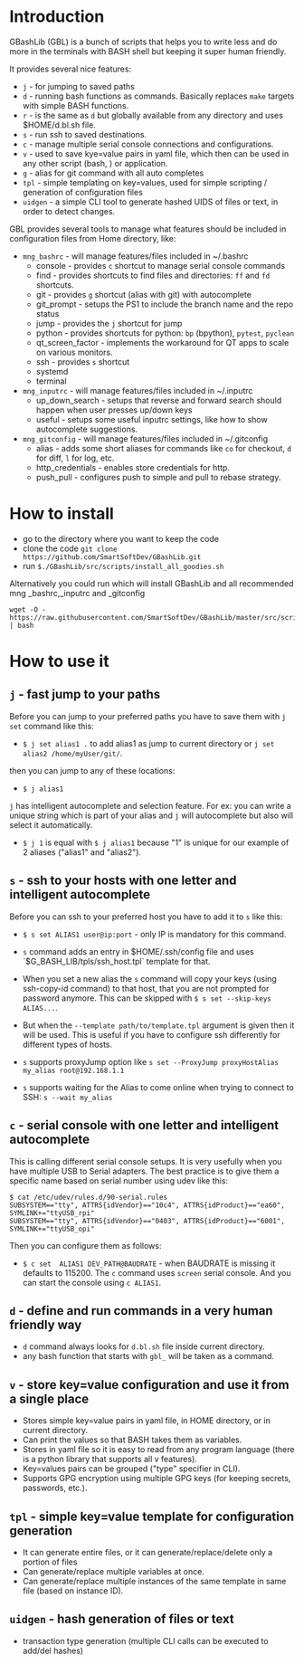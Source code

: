 # Introduction

GBashLib (GBL) is a bunch of scripts that helps you to write less and do more in the terminals with BASH shell but keeping it super human friendly.

It provides several nice features:

- `j` - for jumping to saved paths
- `d` - running bash functions as commands. Basically replaces `make` targets with simple BASH functions.
- `r` - is the same as `d` but globally available from any directory and uses $HOME/d.bl.sh file.
- `s` - run ssh to saved destinations.
- `c` - manage multiple serial console connections and configurations.
- `v` - used to save kye=value pairs in yaml file, which then can be used in any other script (bash, ) or application.
- `g` - alias for git command with all auto completes
- `tpl` - simple templating on key=values, used for simple scripting / generation of configuration files
- `uidgen` - a simple CLI tool to generate hashed UIDS of files or text, in order to detect changes.

GBL provides several tools to manage what features should be included in configuration files from Home directory, like:
- `mng_bashrc` - will manage features/files included in ~/.bashrc
  - console - provides `c` shortcut to manage serial console commands
  - find - provides shortcuts to find files and directories: `ff` and `fd` shortcuts.
  - git - provides `g` shortcut (alias with git) with autocomplete
  - git_prompt - setups the PS1 to include the branch name and the repo status
  - jump - provides the `j` shortcut for jump
  - python - provides shortcuts for python: `bp` (bpython), `pytest`, `pyclean`
  - qt_screen_factor - implements the workaround for QT apps to scale on various monitors.
  - ssh - provides `s` shortcut
  - systemd
  - terminal
- `mng_inputrc` - will manage features/files included in ~/.inputrc
  - up_down_search - setups that reverse and forward search should happen when user presses up/down keys
  - useful - setups some useful inputrc settings, like how to show autocomplete suggestions.
- `mng_gitconfig` - will manage features/files included in ~/.gitconfig
  - alias - adds some short aliases for commands like `co` for checkout, `d` for diff, `l` for log, etc.
  - http_credentials - enables store credentials for http.
  - push_pull - configures push to simple and pull to rebase strategy.

# How to install

- go to the directory where you want to keep the code
- clone the code `git clone https://github.com/SmartSoftDev/GBashLib.git`
- run `$./GBashLib/src/scripts/install_all_goodies.sh`

Alternatively you could run which will install GBashLib and all recommended mng _bashrc,_inputrc and _gitconfig
```
wget -O - https://raw.githubusercontent.com/SmartSoftDev/GBashLib/master/src/scripts/install_all_goodies.sh | bash
```

# How to use it

## `j` - fast jump to your paths

Before you can jump to your preferred paths you have to save them with `j set` command like this:

- `$ j set alias1 .` to add alias1 as jump to current directory or `j set alias2 /home/myUser/git/`.

then you can jump to any of these locations:

- `$ j alias1`

`j` has intelligent autocomplete and selection feature. For ex: you can write a unique string which is part of your alias
and `j` will autocomplete but also will select it automatically.

- `$ j 1` is equal with `$ j alias1` because "1" is unique for our example of 2 aliases ("alias1" and "alias2").

## `s` - ssh to your hosts with one letter and intelligent autocomplete

Before you can ssh to your preferred host you have to add it to `s` like this:

- `$ s set ALIAS1 user@ip:port` - only IP is mandatory for this command.
- `s` command adds an entry in $HOME/.ssh/config file and uses `$G_BASH_LIB/tpls/ssh_host.tpl` template for that.
- When you set a new alias the `s` command will copy your keys (using ssh-copy-id command) to that host, that you are not prompted for password anymore. This can be skipped with `$ s set --skip-keys ALIAS...`.

- But when the `--template path/to/template.tpl` argument is given then it will be used. This is useful if you have to
  configure ssh differently for different types of hosts.
- `s` supports proxyJump option like `s set --ProxyJump proxyHostAlias my_alias root@192.168.1.1`
- `s` supports waiting for the Alias to come online when trying to connect to SSH: `s --wait my_alias`

## `c` - serial console with one letter and intelligent autocomplete

This is calling different serial console setups. It is very usefully when you have multiple USB to Serial adapters. The best practice is to give them a specific name based on serial number using udev like this:

```
$ cat /etc/udev/rules.d/90-serial.rules
SUBSYSTEM=="tty", ATTRS{idVendor}=="10c4", ATTRS{idProduct}=="ea60", SYMLINK+="ttyUSB_rpi"
SUBSYSTEM=="tty", ATTRS{idVendor}=="0403", ATTRS{idProduct}=="6001", SYMLINK+="ttyUSB_opi"
```

Then you can configure them as follows:
- `$ c set  ALIAS1 DEV_PATH@BAUDRATE` - when BAUDRATE is missing it defaults to 115200.
The `c` command uses `screen` serial console. And you can start the console using `c ALIAS1`.

## `d` - define and run commands in a very human friendly way

- `d` command always looks for `d.bl.sh` file inside current directory.
- any bash function that starts with `gbl_` will be taken as a command.

## `v` - store key=value configuration and use it from a single place

- Stores simple key=value pairs in yaml file, in HOME directory, or in current directory.
- Can print the values so that BASH takes them as variables.
- Stores in yaml file so it is easy to read from any program language (there is a python library that supports all v features).
- Key=values pairs can be grouped ("type" specifier in CLI).
- Supports GPG encryption using multiple GPG keys (for keeping secrets, passwords, etc.).

## `tpl` - simple key=value template for configuration generation

- It can generate entire files, or it can generate/replace/delete only a portion of files
- Can generate/replace multiple variables at once.
- Can generate/replace multiple instances of the same template in same file (based on instance ID).

## `uidgen` - hash generation of files or text

- transaction type generation (multiple CLI calls can be executed to add/del hashes)



